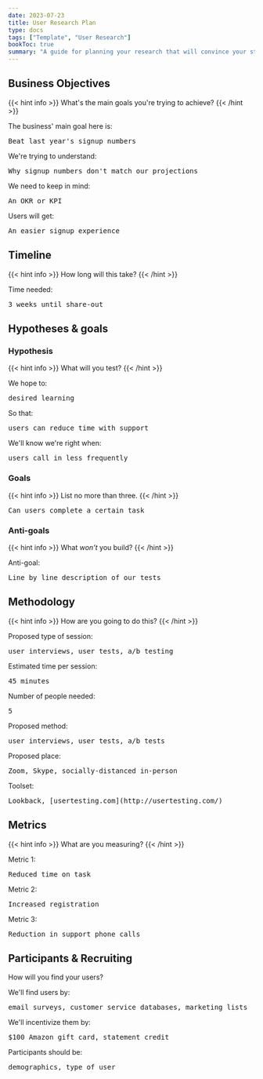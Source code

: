 ```yaml
---
date: 2023-07-23
title: User Research Plan
type: docs
tags: ["Template", "User Research"]
bookToc: true
summary: "A guide for planning your research that will convince your stakeholders that the time investment is worth it."
---
```


## Business Objectives
{{< hint info >}}
What's the main goals you're trying to achieve?
{{< /hint >}}

The business' main goal here is:
<pre>Beat last year's signup numbers</pre>

We're trying to understand:
<pre>Why signup numbers don't match our projections</pre>

We need to keep in mind:
<pre>An OKR or KPI</pre>

Users will get:
<pre>An easier signup experience</pre>

## Timeline
{{< hint info >}}
How long will this take?
{{< /hint >}}

Time needed:
<pre>3 weeks until share-out</pre>

## Hypotheses & goals

### Hypothesis
{{< hint info >}}
What will you test?
{{< /hint >}}

We hope to:
<pre>desired learning</pre>

So that:
<pre>users can reduce time with support</pre>

We'll know we're right when:
<pre>users call in less frequently</pre>

### Goals
{{< hint info >}}
List no more than three.
{{< /hint >}}

<pre>Can users complete a certain task</pre>

### Anti-goals
{{< hint info >}}
What *won't* you build?
{{< /hint >}}

Anti-goal: 
<pre>Line by line description of our tests</pre>

## Methodology
{{< hint info >}}
How are you going to do this?
{{< /hint >}}

Proposed type of session:
<pre>user interviews, user tests, a/b testing</pre>
Estimated time per session:
<pre>45 minutes</pre>
Number of people needed:
<pre>5</pre>
Proposed method:
<pre>user interviews, user tests, a/b tests</pre>
Proposed place:
<pre>Zoom, Skype, socially-distanced in-person</pre>
Toolset:
<pre>Lookback, [usertesting.com](http://usertesting.com/)</pre>

## Metrics
{{< hint info >}}
What are you measuring?
{{< /hint >}}

Metric 1:
<pre>Reduced time on task</pre>
Metric 2:
<pre>Increased registration</pre>
Metric 3:
<pre>Reduction in support phone calls</pre>

## Participants & Recruiting
How will you find your users?

We'll find users by:
<pre>email surveys, customer service databases, marketing lists</pre>
We'll incentivize them by:
<pre>$100 Amazon gift card, statement credit </pre>
Participants should be:
<pre>demographics, type of user</pre>